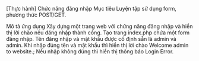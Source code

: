 [Thực hành] Chức năng đăng nhập
Mục tiêu
Luyện tập sử dụng form, phương thức POST/GET.

Mô tả ứng dụng
Xây dựng một trang web với chứng năng đăng nhập và hiển thị lời chào nếu đăng nhập thành công. Tạo trang index.php chứa một form đăng nhập. Tên đăng nhập và mật khẩu được cố định sẵn là admin và admin. Khi nhập đúng tên và mật khẩu thì hiển thị lời chào Welcome admin to website.; Nếu nhập không đúng thì hiển thị thông báo Login Error.
